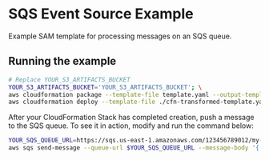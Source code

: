 # SQS Event Source Example

Example SAM template for processing messages on an SQS queue.

## Running the example

```bash
# Replace YOUR_S3_ARTIFACTS_BUCKET
YOUR_S3_ARTIFACTS_BUCKET='YOUR_S3_ARTIFACTS_BUCKET'; \
aws cloudformation package --template-file template.yaml --output-template-file cfn-transformed-template.yaml --s3-bucket $YOUR_S3_ARTIFACTS_BUCKET
aws cloudformation deploy --template-file ./cfn-transformed-template.yaml --stack-name example-logs-processor --capabilities CAPABILITY_IAM
```

After your CloudFormation Stack has completed creation, push a message to the SQS queue. To see it in action, modify and run the command below:

```bash
YOUR_SQS_QUEUE_URL=https://sqs.us-east-1.amazonaws.com/123456789012/my-queue; \
aws sqs send-message --queue-url $YOUR_SQS_QUEUE_URL --message-body '{ "myMessage": "Hello SAM!" }'
```